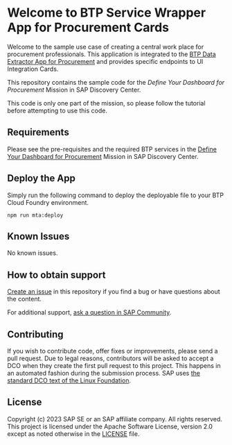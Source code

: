 
# Welcome to BTP Service Wrapper App for Procurement Cards

Welcome to the sample use case of creating a central work place for procurement professionals. 
This application is integrated to the [BTP Data Extractor App for Procurement](https://github.com/SAP-samples/btp-procurement-data-extractor) and provides specific endpoints to UI Integration Cards.

This repository contains the sample code for the _Define Your Dashboard for Procurement_ Mission in SAP Discovery Center.

This code is only one part of the mission, so please follow the tutorial before attempting to use this code.


## Requirements
Please see the pre-requisites and the required BTP services in the [Define Your Dashboard for Procurement](https://discovery-center.cloud.sap/protected/index.html#/missiondetail/4183/) Mission in SAP Discovery Center.


## Deploy the App
Simply run the following command to deploy the deployable file to your BTP Cloud Foundry environment.

```
npm run mta:deploy
```

## Known Issues
No known issues.


## How to obtain support
[Create an issue](https://github.com/SAP-samples/btp-procurement-cards-service-wrapper/issues) in this repository if you find a bug or have questions about the content.

For additional support, [ask a question in SAP Community](https://answers.sap.com/questions/ask.html).

## Contributing
If you wish to contribute code, offer fixes or improvements, please send a pull request. Due to legal reasons, contributors will be asked to accept a DCO when they create the first pull request to this project. This happens in an automated fashion during the submission process. SAP uses [the standard DCO text of the Linux Foundation](https://developercertificate.org/).

## License
Copyright (c) 2023 SAP SE or an SAP affiliate company. All rights reserved. This project is licensed under the Apache Software License, version 2.0 except as noted otherwise in the [LICENSE](LICENSE) file.

